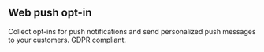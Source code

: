 ## Web push opt-in
Collect opt-ins for push notifications and send personalized push messages to your customers. GDPR compliant.
